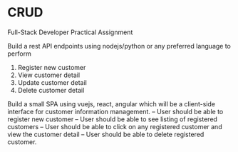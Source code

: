 # CRUD
Full-Stack Developer Practical Assignment

Build a rest API endpoints using nodejs/python or any preferred language to perform
1. Register new customer
2. View customer detail
3. Update customer detail
4. Delete customer detail

Build a small SPA using vuejs, react, angular which will be a client-side interface for
customer information management.
– User should be able to register new customer
– User should be able to see listing of registered customers
– User should be able to click on any registered customer and view the customer detail
– User should be able to delete registered customer.
